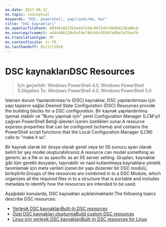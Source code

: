 ```yaml
---
ms.date: 2017-06-12
ms.topic: conceptual
keywords: "DSC, powershell, yapılandırma, Kur"
title: "DSC kaynakları"
ms.openlocfilehash: 0994616673b5e447c69c09154bfdb9b9126a88c8
ms.sourcegitcommit: a444406120e5af4e746cbbc0558fe89a7e78aef6
ms.translationtype: MT
ms.contentlocale: tr-TR
ms.lasthandoff: 01/17/2018
---
```

# <a name="dsc-resources"></a><span data-ttu-id="1ca4d-103">DSC kaynakları</span><span class="sxs-lookup"><span data-stu-id="1ca4d-103">DSC Resources</span></span>

><span data-ttu-id="1ca4d-104">İçin geçerlidir: Windows PowerShell 4.0, Windows PowerShell 5.0</span><span class="sxs-lookup"><span data-stu-id="1ca4d-104">Applies To: Windows PowerShell 4.0, Windows PowerShell 5.0</span></span>

<span data-ttu-id="1ca4d-105">İstenen durum Yapılandırması'nı (DSC) kaynaklar, DSC yapılandırması için yapı taşlarını sağlar.</span><span class="sxs-lookup"><span data-stu-id="1ca4d-105">Desired State Configuration (DSC) Resources provide the building blocks for a DSC configuration.</span></span> <span data-ttu-id="1ca4d-106">Bir kaynak yapılandırılmış (şema) olabilir ve "Bunu yapmak için" yerel Configuration Manager (LCM'yi) çağıran PowerShell Betiği işlevleri içeren özellikleri sunar.</span><span class="sxs-lookup"><span data-stu-id="1ca4d-106">A resource exposes properties that can be configured (schema) and contains the PowerShell script functions that the Local Configuration Manager (LCM) calls to "make it so".</span></span>

<span data-ttu-id="1ca4d-107">Bir kaynak olarak bir dosya olarak genel veya bir IIS sunucu ayarı olarak belirli bir şey model oluşturabilirsiniz.</span><span class="sxs-lookup"><span data-stu-id="1ca4d-107">A resource can model something as generic as a file or as specific as an IIS server setting.</span></span>  <span data-ttu-id="1ca4d-108">Grupları, kaynaklar gibi tüm gerekli dosyaları, taşınabilir ve nasıl kullanılmaya kaynaklara yönelik tanımlamak için meta verileri içeren bir yapı düzenler bir DSC modülü, birleştirilir.</span><span class="sxs-lookup"><span data-stu-id="1ca4d-108">Groups of like resources are combined in to a DSC Module, which organizes all the required files in to a structure that is portable and includes metadata to identify how the resources are intended to be used.</span></span>  

<span data-ttu-id="1ca4d-109">Aşağıdaki konularda, DSC kaynakları açıklanmaktadır:</span><span class="sxs-lookup"><span data-stu-id="1ca4d-109">The following topics describe DSC resources:</span></span>

- [<span data-ttu-id="1ca4d-110">Yerleşik DSC kaynakları</span><span class="sxs-lookup"><span data-stu-id="1ca4d-110">Built-In DSC resources</span></span>](builtInResource.md)
- [<span data-ttu-id="1ca4d-111">Özel DSC kaynakları oluşturma</span><span class="sxs-lookup"><span data-stu-id="1ca4d-111">Build custom DSC resources</span></span>](authoringResource.md)
- [<span data-ttu-id="1ca4d-112">Linux için yerleşik DSC kaynakları</span><span class="sxs-lookup"><span data-stu-id="1ca4d-112">Built-In DSC resources for Linux</span></span>](lnxBuiltInResources.md)

